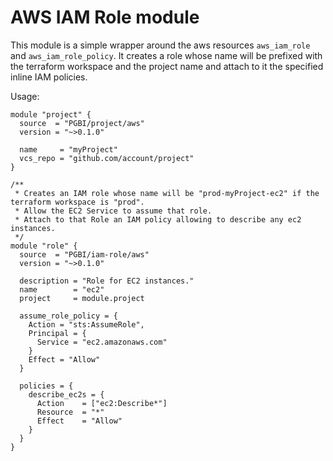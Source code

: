 # AWS IAM Role module

This module is a simple wrapper around the aws resources `aws_iam_role` and `aws_iam_role_policy`. It creates a role 
whose name will be prefixed with the terraform workspace and the project name and attach to it the specified inline IAM
policies.

Usage:

```hcl
module "project" {
  source  = "PGBI/project/aws"
  version = "~>0.1.0"

  name     = "myProject"
  vcs_repo = "github.com/account/project"
}

/**
 * Creates an IAM role whose name will be "prod-myProject-ec2" if the terraform workspace is "prod".
 * Allow the EC2 Service to assume that role.
 * Attach to that Role an IAM policy allowing to describe any ec2 instances.
 */
module "role" {
  source  = "PGBI/iam-role/aws"
  version = "~>0.1.0"

  description = "Role for EC2 instances."
  name        = "ec2"
  project     = module.project

  assume_role_policy = {
    Action = "sts:AssumeRole",
    Principal = {
      Service = "ec2.amazonaws.com"
    }
    Effect = "Allow"
  }
  
  policies = {
    describe_ec2s = {
      Action    = ["ec2:Describe*"]
      Resource  = "*"
      Effect    = "Allow"
    }
  }
}
```
